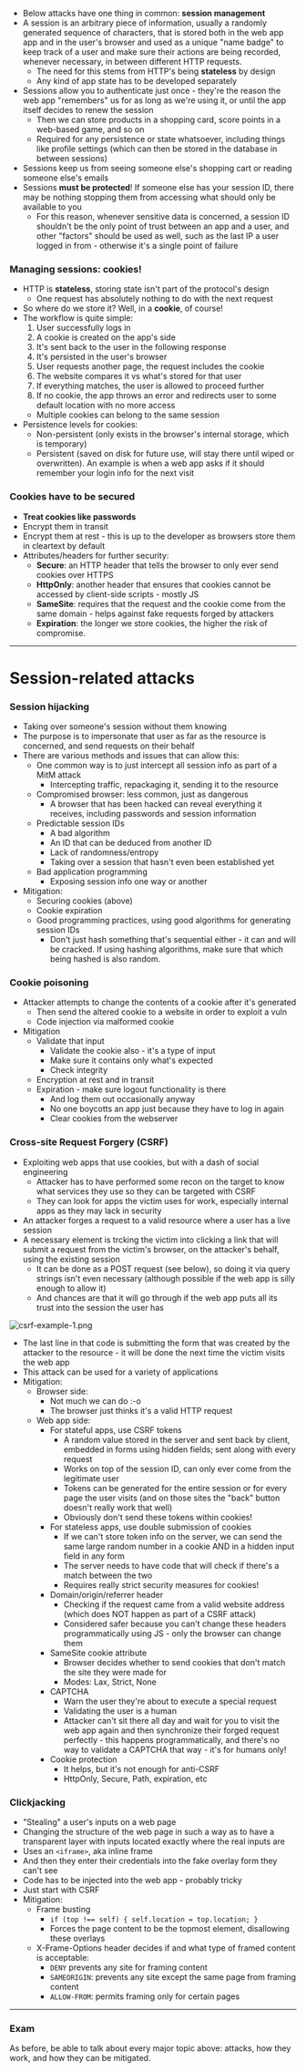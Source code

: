 - Below attacks have one thing in common: **session management**
- A session is an arbitrary piece of information, usually a randomly generated sequence of characters, that is stored both in the web app app and in the user's browser and used as a unique "name badge" to keep track of a user and make sure their actions are being recorded, whenever necessary, in between different HTTP requests.
	- The need for this stems from HTTP's being **stateless** by design
	- Any kind of app state has to be developed separately
- Sessions allow you to authenticate just once - they're the reason the web app "remembers" us for as long as we're using it, or until the app itself decides to renew the session
	- Then we can store products in a shopping card, score points in a web-based game, and so on
	- Required for any persistence or state whatsoever, including things like profile settings (which can then be stored in the database in between sessions)
- Sessions keep us from seeing someone else's shopping cart or reading someone else's emails
- Sessions **must be protected**! If someone else has your session ID, there may be nothing stopping them from accessing what should only be available to you
	- For this reason, whenever sensitive data is concerned, a session ID shouldn't be the only point of trust between an app and a user, and other "factors" should be used as well, such as the last IP a user logged in from - otherwise it's a single point of failure

### Managing sessions: cookies!

- HTTP is **stateless**, storing state isn't part of the protocol's design
	- One request has absolutely nothing to do with the next request
- So where do we store it? Well, in a **cookie**, of course!
- The workflow is quite simple:
	1. User successfully logs in
	2. A cookie is created on the app's side
	3. It's sent back to the user in the following response
	4. It's persisted in the user's browser
	5. User requests another page, the request includes the cookie
	6. The website compares it vs what's stored for that user
	7. If everything matches, the user is allowed to proceed further
	8. If no cookie, the app throws an error and redirects user to some default location with no more access
	- Multiple cookies can belong to the same session
- Persistence levels for cookies:
	- Non-persistent (only exists in the browser's internal storage, which is temporary)
	- Persistent (saved on disk for future use, will stay there until wiped or overwritten). An example is when a web app asks if it should remember your login info for the next visit

### Cookies have to be secured

- **Treat cookies like passwords**
- Encrypt them in transit
- Encrypt them at rest - this is up to the developer as browsers store them in cleartext by default
- Attributes/headers for further security:
	- **Secure**: an HTTP header that tells the browser to only ever send cookies over HTTPS
	- **HttpOnly**: another header that ensures that cookies cannot be accessed by client-side scripts - mostly JS
	- **SameSite**: requires that the request and the cookie come from the same domain - helps against fake requests forged by attackers
	- **Expiration**: the longer we store cookies, the higher the risk of compromise. 

---
# Session-related attacks

### Session hijacking

- Taking over someone's session without them knowing
- The purpose is to impersonate that user as far as the resource is concerned, and send requests on their behalf
- There are various methods and issues that can allow this:
	- One common way is to just intercept all session info as part of a MitM attack
		- Intercepting traffic, repackaging it, sending it to the resource
	- Compromised browser: less common, just as dangerous
		- A browser that has been hacked can reveal everything it receives, including passwords and session information
	- Predictable session IDs
		- A bad algorithm
		- An ID that can be deduced from another ID
		- Lack of randomness/entropy
		- Taking over a session that hasn't even been established yet
	- Bad application programming
		- Exposing session info one way or another
- Mitigation:
	- Securing cookies (above)
	- Cookie expiration
	- Good programming practices, using good algorithms for generating session IDs
		- Don't just hash something that's sequential either - it can and will be cracked. If using hashing algorithms, make sure that which being hashed is also random.

### Cookie poisoning

- Attacker attempts to change the contents of a cookie after it's generated
	- Then send the altered cookie to a website in order to exploit a vuln
	- Code injection via malformed cookie
- Mitigation
	- Validate that input 
		- Validate the cookie also - it's a type of input
		- Make sure it contains only what's expected
		- Check integrity
	- Encryption at rest and in transit
	- Expiration - make sure logout functionality is there
		- And log them out occasionally anyway
		- No one boycotts an app just because they have to log in again
		- Clear cookies from the webserver

### Cross-site Request Forgery (CSRF)

- Exploiting web apps that use cookies, but with a dash of social engineering
	- Attacker has to have performed some recon on the target to know what services they use so they can be targeted with CSRF
	- They can look for apps the victim uses for work, especially internal apps as they may lack in security
- An attacker forges a request to a valid resource where a user has a live session
- A necessary element is trcking the victim into clicking a link that will submit a request from the victim's browser, on the attacker's behalf, using the existing session
	- It can be done as a POST request (see below), so doing it via query strings isn't even necessary (although possible if the web app is silly enough to allow it)
	- And chances are that it will go through if the web app puts all its trust into the session the user has

![csrf-example-1.png](img/csrf-example-1.png)
- The last line in that code is submitting the form that was created by the attacker to the resource - it will be done the next time the victim visits the web app
- This attack can be used for a variety of applications
- Mitigation:
	- Browser side:
		- Not much we can do :-o
		- The browser just thinks it's a valid HTTP request
	- Web app side:
		- For stateful apps, use CSRF tokens
			- A random value stored in the server and sent back by client, embedded in forms using hidden fields; sent along with every request
			- Works on top of the session ID, can only ever come from the legitimate user
			- Tokens can be generated for the entire session or for every page the user visits (and on those sites the "back" button doesn't really work that well)
			- Obviously don't send these tokens within cookies!
		- For stateless apps, use double submission of cookies
			- If we can't store token info on the server, we can send the same large random number in a cookie AND in a hidden input field in any form
			- The server needs to have code that will check if there's a match between the two
			- Requires really strict security measures for cookies!
		- Domain/origin/referrer header
			- Checking if the request came from a valid website address (which does NOT happen as part of a CSRF attack)
			- Considered safer because you can't change these headers programmatically using JS - only the browser can change them
		- SameSite cookie attribute
			- Browser decides whether to send cookies that don't match the site they were made for
			- Modes: Lax, Strict, None
		- CAPTCHA
			- Warn the user they're about to execute a special request
			- Validating the user is a human
			- Attacker can't sit there all day and wait for you to visit the web app again and then synchronize their forged request perfectly - this happens programmatically, and there's no way to validate a CAPTCHA that way - it's for humans only!
		- Cookie protection
			- It helps, but it's not enough for anti-CSRF
			- HttpOnly, Secure, Path, expiration, etc

### Clickjacking

- "Stealing" a user's inputs on a web page
- Changing the structure of the web page in such a way as to have a transparent layer with inputs located exactly where the real inputs are
- Uses an `<iframe>`, aka inline frame
- And then they enter their credentials into the fake overlay form they can't see
- Code has to be injected into the web app - probably tricky
- Just start with CSRF
- Mitigation: 
	- Frame busting
		- `if (top !== self) { self.location = top.location; }`
		- Forces the page content to be the topmost element, disallowing these overlays
	- X-Frame-Options header decides if and what type of framed content is acceptable:
		- `DENY` prevents any site for framing content
		- `SAMEORIGIN`: prevents any site except the same page from framing content
		- `ALLOW-FROM`: permits framing only for certain pages

---

### Exam

As before, be able to talk about every major topic above: attacks, how they work, and how they can be mitigated.